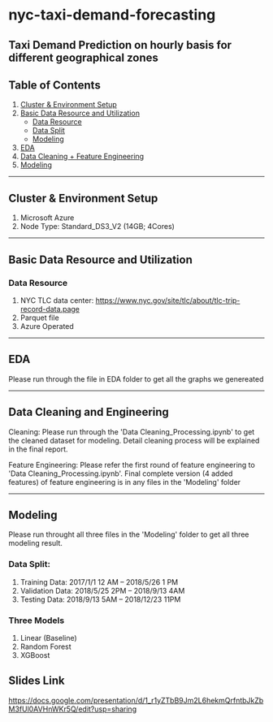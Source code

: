 # nyc-taxi-demand-forecasting

## Taxi Demand Prediction on hourly basis for different geographical zones

## Table of Contents  
1. [Cluster & Environment Setup](#Cluster-&-Environment-Setup)  
2. [Basic Data Resource and Utilization](#Basic-Data-Resource-and-Utilization)
   - [Data Resource](#Data-Resource)
   - [Data Split](#Data-Split)
   - [Modeling](#Modeling)
3. [EDA](#eda)
4. [Data Cleaning + Feature Engineering](#Data-Cleaning-+-Feature-Engineering)
5. [Modeling](#modeling)


---

## Cluster & Environment Setup
1. Microsoft Azure
2. Node Type: Standard_DS3_V2 (14GB; 4Cores)
   
---

## Basic Data Resource and Utilization

### Data Resource
1. NYC TLC data center: https://www.nyc.gov/site/tlc/about/tlc-trip-record-data.page
2. Parquet file
3. Azure Operated

---

## EDA

Please run through the file in EDA folder to get all the graphs we genereated 

---

## Data Cleaning and Engineering

Cleaning: Please run through the 'Data Cleaning_Processing.ipynb' to get the cleaned dataset for modeling. 
          Detail cleaning process will be explained in the final report.

Feature Engineering: Please refer the first round of feature engineering to 'Data Cleaning_Processing.ipynb'. 
                     Final complete version (4 added features) of feature engineering is in any files in the 'Modeling' folder

---

## Modeling

Please run throught all three files in the 'Modeling' folder to get all three modeling result.

### Data Split:
1. Training Data: 2017/1/1 12 AM – 2018/5/26 1 PM
2. Validation Data: 2018/5/25 2PM – 2018/9/13 4AM
3. Testing Data: 2018/9/13 5AM  – 2018/12/23 11PM

### Three Models
1. Linear (Baseline)
2. Random Forest
3. XGBoost

## Slides Link

https://docs.google.com/presentation/d/1_r1yZTbB9Jm2L6hekmQrfntbJkZbM3fUl0AVHnWKr5Q/edit?usp=sharing


   
